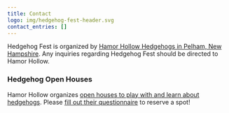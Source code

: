 ```yaml
---
title: Contact
logo: img/hedgehog-fest-header.svg
contact_entries: []
---
```

Hedgehog Fest is organized by [Hamor Hollow Hedgehogs in Pelham, New Hampshire](https://www.hamorhollow.com/). Any inquiries regarding Hedgehog Fest should be directed to Hamor Hollow.

<h3 class="f4 b lh-title mb2">Hedgehog Open Houses</h3>

Hamor Hollow organizes [open houses to play with and learn about hedgehogs](https://www.hamorhollow.com/open-house). Please [fill out their questionnaire](https://www.hamorhollow.com/questionnaire) to reserve a spot!